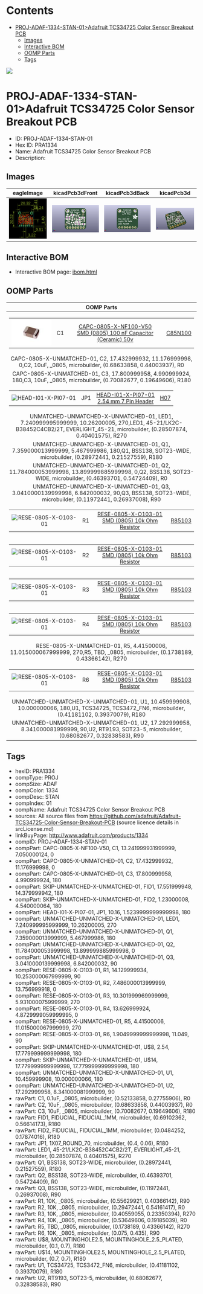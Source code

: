 



Contents
========

* [PROJ-ADAF-1334-STAN-01>Adafruit TCS34725 Color Sensor Breakout PCB](#proj-adaf-1334-stan-01adafruit-tcs34725-color-sensor-breakout-pcb)
	* [Images](#images)
	* [Interactive BOM](#interactive-bom)
	* [OOMP Parts](#oomp-parts)
	* [Tags](#tags)
  
![][im]
# PROJ-ADAF-1334-STAN-01>Adafruit TCS34725 Color Sensor Breakout PCB

- ID: PROJ-ADAF-1334-STAN-01
- Hex ID: PRA1334
- Name: Adafruit TCS34725 Color Sensor Breakout PCB
- Description: 

## Images
  
  

|eagleImage|kicadPcb3dFront|kicadPcb3dBack|kicadPcb3d|
| :---: | :---: | :---: | :---: |
|[![eagleImage](eagleImage_140.png)](eagleImage_600.png)|[![kicadPcb3dFront](kicadPcb3dFront_140.png)](kicadPcb3dFront_600.png)|[![kicadPcb3dBack](kicadPcb3dBack_140.png)](kicadPcb3dBack_600.png)|[![kicadPcb3d](kicadPcb3d_140.png)](kicadPcb3d_600.png)|

## Interactive BOM

- Interactive BOM page: [ibom.html](kicad/bom/ibom.html)

## OOMP Parts
  

|OOMP Parts|
| :---: |
|<table><tr><td>![CAPC-0805-X-NF100-V50](https://raw.githubusercontent.com/oomlout/oomlout_OOMP_parts/main/CAPC-0805-X-NF100-V50/image_140.jpg)</td><td> C1</td><td>[CAPC-0805-X-NF100-V50<br>SMD (0805) 100 nF Capacitor (Ceramic) 50v](https://github.com/oomlout/oomlout_OOMP_parts/tree/main/CAPC-0805-X-NF100-V50/)</td><td>[C85N100](https://github.com/oomlout/oomlout_OOMP_parts/tree/main/CAPC-0805-X-NF100-V50/)</td></tr></table>|
|CAPC-0805-X-UNMATCHED-01, C2, 17.432999932, 11.176999998, 0,C2, 10uF, _0805, microbuilder, (0.68633858, 0.44003937), R0|
|CAPC-0805-X-UNMATCHED-01, C3, 17.800999958, 4.990999924, 180,C3, 10uF, _0805, microbuilder, (0.70082677, 0.19649606), R180|
|<table><tr><td>![HEAD-I01-X-PI07-01](https://raw.githubusercontent.com/oomlout/oomlout_OOMP_parts/main/HEAD-I01-X-PI07-01/image_140.jpg)</td><td> JP1</td><td>[HEAD-I01-X-PI07-01<br>2.54 mm 7 Pin Header](https://github.com/oomlout/oomlout_OOMP_parts/tree/main/HEAD-I01-X-PI07-01/)</td><td>[H07](https://github.com/oomlout/oomlout_OOMP_parts/tree/main/HEAD-I01-X-PI07-01/)</td></tr></table>|
|UNMATCHED-UNMATCHED-X-UNMATCHED-01, LED1, 7.240999995999999, 10.26200005, 270,LED1, 45-21/LK2C-B38452C4CB2/2T, EVERLIGHT_45-21, microbuilder, (0.28507874, 0.40401575), R270|
|UNMATCHED-UNMATCHED-X-UNMATCHED-01, Q1, 7.359000013999999, 5.467999986, 180,Q1, BSS138, SOT23-WIDE, microbuilder, (0.28972441, 0.21527559), R180|
|UNMATCHED-UNMATCHED-X-UNMATCHED-01, Q2, 11.784000053999998, 13.899999885999998, 0,Q2, BSS138, SOT23-WIDE, microbuilder, (0.46393701, 0.54724409), R0|
|UNMATCHED-UNMATCHED-X-UNMATCHED-01, Q3, 3.0410000139999998, 6.842000032, 90,Q3, BSS138, SOT23-WIDE, microbuilder, (0.11972441, 0.26937008), R90|
|<table><tr><td>![RESE-0805-X-O103-01](https://raw.githubusercontent.com/oomlout/oomlout_OOMP_parts/main/RESE-0805-X-O103-01/image_140.jpg)</td><td> R1</td><td>[RESE-0805-X-O103-01<br>SMD (0805) 10k Ohm Resistor](https://github.com/oomlout/oomlout_OOMP_parts/tree/main/RESE-0805-X-O103-01/)</td><td>[R85103](https://github.com/oomlout/oomlout_OOMP_parts/tree/main/RESE-0805-X-O103-01/)</td></tr></table>|
|<table><tr><td>![RESE-0805-X-O103-01](https://raw.githubusercontent.com/oomlout/oomlout_OOMP_parts/main/RESE-0805-X-O103-01/image_140.jpg)</td><td> R2</td><td>[RESE-0805-X-O103-01<br>SMD (0805) 10k Ohm Resistor](https://github.com/oomlout/oomlout_OOMP_parts/tree/main/RESE-0805-X-O103-01/)</td><td>[R85103](https://github.com/oomlout/oomlout_OOMP_parts/tree/main/RESE-0805-X-O103-01/)</td></tr></table>|
|<table><tr><td>![RESE-0805-X-O103-01](https://raw.githubusercontent.com/oomlout/oomlout_OOMP_parts/main/RESE-0805-X-O103-01/image_140.jpg)</td><td> R3</td><td>[RESE-0805-X-O103-01<br>SMD (0805) 10k Ohm Resistor](https://github.com/oomlout/oomlout_OOMP_parts/tree/main/RESE-0805-X-O103-01/)</td><td>[R85103](https://github.com/oomlout/oomlout_OOMP_parts/tree/main/RESE-0805-X-O103-01/)</td></tr></table>|
|<table><tr><td>![RESE-0805-X-O103-01](https://raw.githubusercontent.com/oomlout/oomlout_OOMP_parts/main/RESE-0805-X-O103-01/image_140.jpg)</td><td> R4</td><td>[RESE-0805-X-O103-01<br>SMD (0805) 10k Ohm Resistor](https://github.com/oomlout/oomlout_OOMP_parts/tree/main/RESE-0805-X-O103-01/)</td><td>[R85103](https://github.com/oomlout/oomlout_OOMP_parts/tree/main/RESE-0805-X-O103-01/)</td></tr></table>|
|RESE-0805-X-UNMATCHED-01, R5, 4.41500006, 11.015000067999999, 270,R5, TBD, _0805, microbuilder, (0.1738189, 0.43366142), R270|
|<table><tr><td>![RESE-0805-X-O103-01](https://raw.githubusercontent.com/oomlout/oomlout_OOMP_parts/main/RESE-0805-X-O103-01/image_140.jpg)</td><td> R6</td><td>[RESE-0805-X-O103-01<br>SMD (0805) 10k Ohm Resistor](https://github.com/oomlout/oomlout_OOMP_parts/tree/main/RESE-0805-X-O103-01/)</td><td>[R85103](https://github.com/oomlout/oomlout_OOMP_parts/tree/main/RESE-0805-X-O103-01/)</td></tr></table>|
|UNMATCHED-UNMATCHED-X-UNMATCHED-01, U1, 10.459999908, 10.000000066, 180,U1, TCS34725, TCS3472_FN6, microbuilder, (0.41181102, 0.39370079), R180|
|UNMATCHED-UNMATCHED-X-UNMATCHED-01, U2, 17.292999958, 8.341000081999999, 90,U2, RT9193, SOT23-5, microbuilder, (0.68082677, 0.32838583), R90|

## Tags

- hexID: PRA1334
- oompType: PROJ
- oompSize: ADAF
- oompColor: 1334
- oompDesc: STAN
- oompIndex: 01
- oompName: Adafruit TCS34725 Color Sensor Breakout PCB
- sources: All source files from https://github.com/adafruit/Adafruit-TCS34725-Color-Sensor-Breakout-PCB (source licence details in srcLicense.md)
- linkBuyPage: http://www.adafruit.com/products/1334
- oompID: PROJ-ADAF-1334-STAN-01
- oompPart: CAPC-0805-X-NF100-V50, C1, 13.241999931999999, 7.050000124, 0
- oompPart: CAPC-0805-X-UNMATCHED-01, C2, 17.432999932, 11.176999998, 0
- oompPart: CAPC-0805-X-UNMATCHED-01, C3, 17.800999958, 4.990999924, 180
- oompPart: SKIP-UNMATCHED-X-UNMATCHED-01, FID1, 17.551999948, 14.379999942, 180
- oompPart: SKIP-UNMATCHED-X-UNMATCHED-01, FID2, 1.23000008, 4.540000064, 180
- oompPart: HEAD-I01-X-PI07-01, JP1, 10.16, 1.5239999999999998, 180
- oompPart: UNMATCHED-UNMATCHED-X-UNMATCHED-01, LED1, 7.240999995999999, 10.26200005, 270
- oompPart: UNMATCHED-UNMATCHED-X-UNMATCHED-01, Q1, 7.359000013999999, 5.467999986, 180
- oompPart: UNMATCHED-UNMATCHED-X-UNMATCHED-01, Q2, 11.784000053999998, 13.899999885999998, 0
- oompPart: UNMATCHED-UNMATCHED-X-UNMATCHED-01, Q3, 3.0410000139999998, 6.842000032, 90
- oompPart: RESE-0805-X-O103-01, R1, 14.129999934, 10.253000067999999, 90
- oompPart: RESE-0805-X-O103-01, R2, 7.486000013999999, 13.756999918, 0
- oompPart: RESE-0805-X-O103-01, R3, 10.301999969999999, 5.931000075999999, 270
- oompPart: RESE-0805-X-O103-01, R4, 13.626999924, 4.8729999059999995, 0
- oompPart: RESE-0805-X-UNMATCHED-01, R5, 4.41500006, 11.015000067999999, 270
- oompPart: RESE-0805-X-O103-01, R6, 1.9049999999999998, 11.049, 90
- oompPart: SKIP-UNMATCHED-X-UNMATCHED-01, U$8, 2.54, 17.779999999999998, 180
- oompPart: SKIP-UNMATCHED-X-UNMATCHED-01, U$14, 17.779999999999998, 17.779999999999998, 180
- oompPart: UNMATCHED-UNMATCHED-X-UNMATCHED-01, U1, 10.459999908, 10.000000066, 180
- oompPart: UNMATCHED-UNMATCHED-X-UNMATCHED-01, U2, 17.292999958, 8.341000081999999, 90
- rawPart: C1, 0.1uF, _0805, microbuilder, (0.52133858, 0.27755906), R0
- rawPart: C2, 10uF, _0805, microbuilder, (0.68633858, 0.44003937), R0
- rawPart: C3, 10uF, _0805, microbuilder, (0.70082677, 0.19649606), R180
- rawPart: FID1, FIDUCIAL, FIDUCIAL_1MM, microbuilder, (0.69102362, 0.56614173), R180
- rawPart: FID2, FIDUCIAL, FIDUCIAL_1MM, microbuilder, (0.0484252, 0.17874016), R180
- rawPart: JP1, 1X07_ROUND_70, microbuilder, (0.4, 0.06), R180
- rawPart: LED1, 45-21/LK2C-B38452C4CB2/2T, EVERLIGHT_45-21, microbuilder, (0.28507874, 0.40401575), R270
- rawPart: Q1, BSS138, SOT23-WIDE, microbuilder, (0.28972441, 0.21527559), R180
- rawPart: Q2, BSS138, SOT23-WIDE, microbuilder, (0.46393701, 0.54724409), R0
- rawPart: Q3, BSS138, SOT23-WIDE, microbuilder, (0.11972441, 0.26937008), R90
- rawPart: R1, 10K, _0805, microbuilder, (0.55629921, 0.40366142), R90
- rawPart: R2, 10K, _0805, microbuilder, (0.29472441, 0.54161417), R0
- rawPart: R3, 10K, _0805, microbuilder, (0.40559055, 0.23350394), R270
- rawPart: R4, 10K, _0805, microbuilder, (0.53649606, 0.19185039), R0
- rawPart: R5, TBD, _0805, microbuilder, (0.1738189, 0.43366142), R270
- rawPart: R6, 10K, _0805, microbuilder, (0.075, 0.435), R90
- rawPart: U$8, MOUNTINGHOLE2.5, MOUNTINGHOLE_2.5_PLATED, microbuilder, (0.1, 0.7), R180
- rawPart: U$14, MOUNTINGHOLE2.5, MOUNTINGHOLE_2.5_PLATED, microbuilder, (0.7, 0.7), R180
- rawPart: U1, TCS34725, TCS3472_FN6, microbuilder, (0.41181102, 0.39370079), R180
- rawPart: U2, RT9193, SOT23-5, microbuilder, (0.68082677, 0.32838583), R90



[im]: kicadPcb3d_450.png
